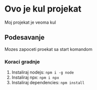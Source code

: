 # Ovo je kul projekat

Moj projekat je veoma kul

## Podesavanje

Mozes zapoceti proekat sa start komandom

### Koraci gradnje

1. Instaliraj nodejs: `npm i -g node`
2. Instaliraj npx: `npm i npx`
3. Instaliraj dependencies: `npm install`